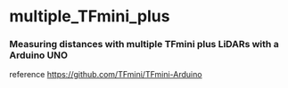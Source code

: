 # multiple_TFmini_plus
### Measuring distances with multiple TFmini plus LiDARs with a Arduino UNO

reference
https://github.com/TFmini/TFmini-Arduino
